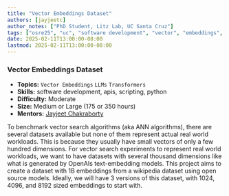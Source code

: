 ```yaml
---
title: "Vector Embeddings Dataset"
authors: [jayjeetc]
author_notes: ["PhD Student, Litz Lab, UC Santa Cruz"]
tags: ["osre25", "uc", "software development", "vector", "embeddings", "llms", "genai"]
date: 2025-02-11T13:00:00-08:00
lastmod: 2025-02-11T13:00:00-08:00
---
```


### Vector Embeddings Dataset

 - **Topics:** `Vector Embeddings` `LLMs` `Transformers` 
 - **Skills:** software development, apis, scripting, python
 - **Difficulty:** Moderate
 - **Size:** Medium or Large (175 or 350 hours)
 - **Mentors:** [Jayjeet Chakraborty](mailto:jayjeetc@ucsc.edu)

To benchmark vector search algorithms (aka ANN algorithms), there are several datasets available but none of 
them represent actual real world workloads. This is because they usually have small vectors of only a few hundred
dimensions. For vector search experiments to represent real world workloads, we want to have datasets with 
several thousand dimensions like what is generated by OpenAIs text-embedding models. This project aims to create a 
dataset with 1B embeddings from a wikipedia dataset using open source models. Ideally, we will have 3 versions of this dataset, with 1024, 4096, and 8192 sized embeddings to start with. 
